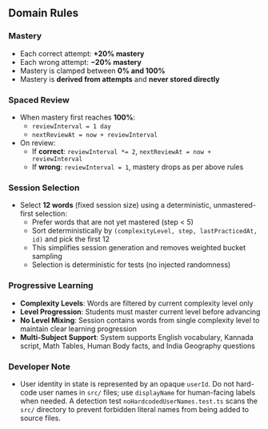 ## Domain Rules

### Mastery
- Each correct attempt: **+20% mastery**
- Each wrong attempt: **−20% mastery**
- Mastery is clamped between **0% and 100%**
- Mastery is **derived from attempts** and **never stored directly**

### Spaced Review
- When mastery first reaches **100%**:
  - `reviewInterval = 1 day`
  - `nextReviewAt = now + reviewInterval`
- On review:
  - If **correct**: `reviewInterval *= 2`, `nextReviewAt = now + reviewInterval`
  - If **wrong**: `reviewInterval = 1`, mastery drops as per above rules

### Session Selection
- Select **12 words** (fixed session size) using a deterministic, unmastered-first selection:
  - Prefer words that are not yet mastered (step < 5)
  - Sort deterministically by `(complexityLevel, step, lastPracticedAt, id)` and pick the first 12
  - This simplifies session generation and removes weighted bucket sampling
  - Selection is deterministic for tests (no injected randomness)

### Progressive Learning
- **Complexity Levels**: Words are filtered by current complexity level only
- **Level Progression**: Students must master current level before advancing
- **No Level Mixing**: Session contains words from single complexity level to maintain clear learning progression
- **Multi-Subject Support**: System supports English vocabulary, Kannada script, Math Tables, Human Body facts, and India Geography questions

### Developer Note

- User identity in state is represented by an opaque `userId`. Do not hard-code user names in `src/` files; use `displayName` for human-facing labels when needed. A detection test `noHardcodedUserNames.test.ts` scans the `src/` directory to prevent forbidden literal names from being added to source files.